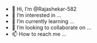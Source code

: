 - 👋 Hi, I’m @Rajashekar-582
- 👀 I’m interested in ...
- 🌱 I’m currently learning ...
- 💞️ I’m looking to collaborate on ...
- 📫 How to reach me ...

<!---
Rajashekar-582/Rajashekar-582 is a ✨ special ✨ repository because its `README.md` (this file) appears on your GitHub profile.
You can click the Preview link to take a look at your changes.
--->
